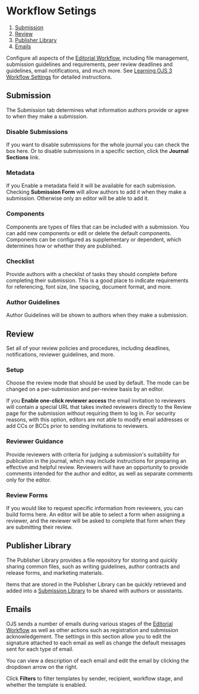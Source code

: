 # Workflow Setings

1. [Submission](workflow-settings#submission)
1. [Review](workflow-settings#review)
1. [Publisher Library](workflow-settings#publisher)
1. [Emails](workflow-settings#emails)

Configure all aspects of the [Editorial Workflow](../editorial-workflow), including file management, submission guidelines and requirements, peer review deadlines and guidelines, email notifications, and much more. See [Learning OJS 3 Workflow Settings](https://docs.pkp.sfu.ca/learning-ojs/en/settings-workflow) for detailed instructions.

## <a name="submission"></a>Submission
The Submission tab determines what information authors provide or agree to when they make a submission.

### Disable Submissions
If you want to disable submissions for the whole journal you can check the box here. Or to disable submissions in a specific section, click the **Journal Sections** link. 

### Metadata
If you Enable a metadata field it will be available for each submission. Checking **Submission Form** will allow authors to add it when they make a submission. Otherwise only an editor will be able to add it.

### Components
Components are types of files that can be included with a submission.  You can add new components or edit or delete the default components. Components can be configured as supplementary or dependent, which determines how or whether they are published.

### Checklist
Provide authors with a checklist of tasks they should complete before completing their submission. This is a good place to indicate requirements for referencing, font size, line spacing, document format, and more.

### Author Guidelines
Author Guidelines will be shown to authors when they make a submission.

## <a name="review"></a>Review
Set all of your review policies and procedures, including deadlines, notifications, reviewer guidelines, and more.

### Setup
Choose the review mode that should be used by default. The mode can be changed on a per-submission and per-review basis by an editor.

If you **Enable one-click reviewer access** the email invitation to reviewers will contain a special URL that takes invited reviewers directly to the Review page for the submission without requiring them to log in. For security reasons, with this option, editors are not able to modify email addresses or add CCs or BCCs prior to sending invitations to reviewers.

### Reviewer Guidance
Provide reviewers with criteria for judging a submission's suitability for publication in the journal, which may include instructions for preparing an effective and helpful review. Reviewers will have an opportunity to provide comments intended for the author and editor, as well as separate comments only for the editor.

### Review Forms
If you would like to request specific information from reviewers, you can build forms here. An editor will be able to select a form when assigning a reviewer, and the reviewer will be asked to complete that form when they are submitting their review.

## <a name="publisher"></a>Publisher Library
The Publisher Library provides a file repository for storing and quickly sharing common files, such as writing guidelines, author contracts and release forms, and marketing materials.

Items that are stored in the Publisher Library can be quickly retrieved and added into a [Submission Library](../editorial-workflow#submission-library) to be shared with authors or assistants.

## <a name="emails"></a>Emails
OJS sends a number of emails during various stages of the [Editorial Workflow](../editorial-workflow) as well as other actions such as registration and submission acknowledgement. The settings in this section allow you to edit the signature attached to each email as well as change the default messages sent for each type of email.

You can view a description of each email and edit the email by clicking the dropdown arrow on the right.

Click **Filters** to filter templates by sender, recipient, workflow stage, and whether the template is enabled.

